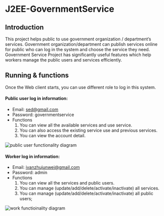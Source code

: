 # J2EE-GovernmentService

## Introduction
This project helps public to use government organization / department’s services. Government organization/department can publish services online for public who can log in the system and choose the service they need. Government Service Project has significantly useful features which help workers manage the public users and services efficiently.

## Running & functions
Once the Web client starts, you can use different role to log in this system.

#### Public user log in information:
 - Email: sed@gmail.com
 - Password: governmentservice
 - Functions
	 1. You can view all the available services and use service.
	 2. You can also access the existing service use and previous services.
	 3. You can view the account detail.

![public user functionality diagram](https://lh3.googleusercontent.com/X4S7Yj0pOe1Q6F0TVLoqpLijUJLaF8b6pzlX3ipEaXW6Cltwgi7LSd-F_kt6Pa_6gx6TY5YPlF_a "1")
#### Worker log in information:
- Email: ivanzhujunwei@gmail.com
- Password: admin
- Functions         
	1. You can view all the services and public users.
	2. You can manage (update/add/delete/activate/inactivate) all services.
	3. You can manage (update/add/delete/activate/inactivate) all public users;

![work functioinality diagram](https://lh3.googleusercontent.com/aIdl6inohsHEOGiztBNe9yY6TUj3ndfhRo3M3l67VZy8Emsu033ipBjMfF5KdgbwbFGIwdnqvGYl "2")
